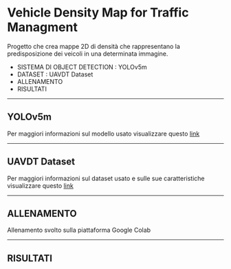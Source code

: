 # Vehicle Density Map for Traffic Managment
Progetto che crea mappe 2D di densità che rappresentano la predisposizione dei veicoli in una determinata immagine.
- SISTEMA DI OBJECT DETECTION : YOLOv5m
- DATASET : UAVDT Dataset
- ALLENAMENTO
- RISULTATI
---
##  YOLOv5m
Per maggiori informazioni sul modello usato visualizzare questo [link](https://github.com/ultralytics/yolov5)

---
##  UAVDT Dataset 
Per maggiori informazioni sul dataset usato e sulle sue caratteristiche visualizzare questo [link](https://sites.google.com/view/grli-uavdt/%E9%A6%96%E9%A1%B5)

---
##  ALLENAMENTO
Allenamento svolto sulla piattaforma Google Colab

---
##  RISULTATI


